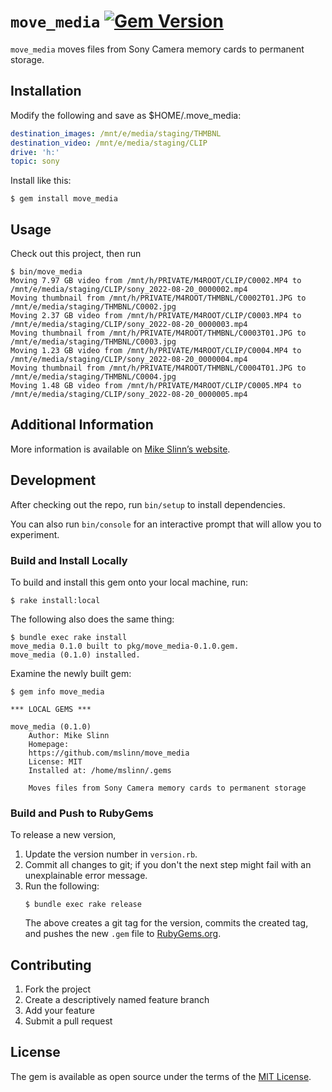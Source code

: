`move_media`
[![Gem Version](https://badge.fury.io/rb/move_media.svg)](https://badge.fury.io/rb/move_media)
===========

`move_media` moves files from Sony Camera memory cards to permanent storage.


## Installation

Modify the following and save as $HOME/.move_media:

```yaml
destination_images: /mnt/e/media/staging/THMBNL
destination_video: /mnt/e/media/staging/CLIP
drive: 'h:'
topic: sony
```

Install like this:
```
$ gem install move_media
```


## Usage
Check out this project, then run
```
$ bin/move_media
Moving 7.97 GB video from /mnt/h/PRIVATE/M4ROOT/CLIP/C0002.MP4 to /mnt/e/media/staging/CLIP/sony_2022-08-20_0000002.mp4
Moving thumbnail from /mnt/h/PRIVATE/M4ROOT/THMBNL/C0002T01.JPG to /mnt/e/media/staging/THMBNL/C0002.jpg
Moving 2.37 GB video from /mnt/h/PRIVATE/M4ROOT/CLIP/C0003.MP4 to /mnt/e/media/staging/CLIP/sony_2022-08-20_0000003.mp4
Moving thumbnail from /mnt/h/PRIVATE/M4ROOT/THMBNL/C0003T01.JPG to /mnt/e/media/staging/THMBNL/C0003.jpg
Moving 1.23 GB video from /mnt/h/PRIVATE/M4ROOT/CLIP/C0004.MP4 to /mnt/e/media/staging/CLIP/sony_2022-08-20_0000004.mp4
Moving thumbnail from /mnt/h/PRIVATE/M4ROOT/THMBNL/C0004T01.JPG to /mnt/e/media/staging/THMBNL/C0004.jpg
Moving 1.48 GB video from /mnt/h/PRIVATE/M4ROOT/CLIP/C0005.MP4 to /mnt/e/media/staging/CLIP/sony_2022-08-20_0000005.mp4
```


## Additional Information
More information is available on
[Mike Slinn&rsquo;s website](https://www.mslinn.com/av_studio/210-sony-a7iii.html).


## Development

After checking out the repo, run `bin/setup` to install dependencies.

You can also run `bin/console` for an interactive prompt that will allow you to experiment.


### Build and Install Locally
To build and install this gem onto your local machine, run:
```shell
$ rake install:local
```

The following also does the same thing:
```shell
$ bundle exec rake install
move_media 0.1.0 built to pkg/move_media-0.1.0.gem.
move_media (0.1.0) installed.
```

Examine the newly built gem:
```
$ gem info move_media

*** LOCAL GEMS ***

move_media (0.1.0)
    Author: Mike Slinn
    Homepage:
    https://github.com/mslinn/move_media
    License: MIT
    Installed at: /home/mslinn/.gems

    Moves files from Sony Camera memory cards to permanent storage
```


### Build and Push to RubyGems
To release a new version,
  1. Update the version number in `version.rb`.
  2. Commit all changes to git; if you don't the next step might fail with an unexplainable error message.
  3. Run the following:
     ```shell
     $ bundle exec rake release
     ```
     The above creates a git tag for the version, commits the created tag,
     and pushes the new `.gem` file to [RubyGems.org](https://rubygems.org).


## Contributing

1. Fork the project
2. Create a descriptively named feature branch
3. Add your feature
4. Submit a pull request


## License

The gem is available as open source under the terms of the [MIT License](https://opensource.org/licenses/MIT).

